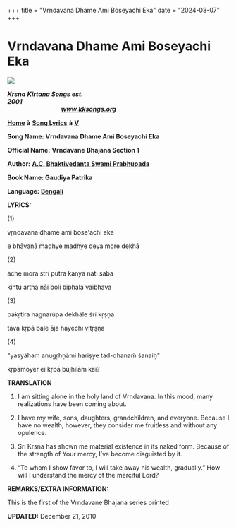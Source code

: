 +++
title = "Vrndavana Dhame Ami Boseyachi Eka"
date = "2024-08-07"
+++

# Vrndavana Dhame Ami Boseyachi Eka
[**![](http://kksongs.org/image_files/image002.jpg)**](http://kksongs.org/)

**_Krsna_** **_Kirtana Songs est. 2001_**                                                                                                                                                      **_www.kksongs.org_**

[**Home**](http://kksongs.org/) **à** [**Song Lyrics**](http://kksongs.org/lyrics.html) **à** [**V**](http://kksongs.org/songs/song_v.html)

**Song Name: Vrndavana Dhame Ami Boseyachi Eka**

**Official Name:** **Vrndavane** **Bhajana Section 1**

**Author:** [**A.C. Bhaktivedanta Swami Prabhupada**](http://kksongs.org/authors/list/acbsp.html)

**Book Name: Gaudiya Patrika**

**Language:** [**Bengali**](http://kksongs.org/language/list/bengali.html)

**LYRICS:**

(1)

vṛndāvana dhāme āmi bose'āchi ekā

e bhāvanā madhye madhye deya more dekhā

(2)

āche mora strī putra kanyā nāti saba

kintu artha nāi boli biphala vaibhava

(3)

pakṛtira nagnarūpa dekhāle śrī kṛṣṇa

tava kṛpā bale āja hayechi vitṛṣṇa

(4)

"yasyāham anugṛhṇāmi hariṣye tad-dhanaḿ śanaiḥ"

kṛpāmoyer ei kṛpā bujhilām kai?

**TRANSLATION**

1) I am sitting alone in the holy land of Vrndavana. In this mood, many realizations have been coming about.

2) I have my wife, sons, daughters, grandchildren, and everyone. Because I have no wealth, however, they consider me fruitless and without any opulence.

3) Sri Krsna has shown me material existence in its naked form. Because of the strength of Your mercy, I’ve become disguisted by it.

4) “To whom I show favor to, I will take away his wealth, gradually.” How will I understand the mercy of the merciful Lord?

**REMARKS/EXTRA INFORMATION:**

This is the first of the Vrndavane Bhajana series printed

**UPDATED:** December 21, 2010